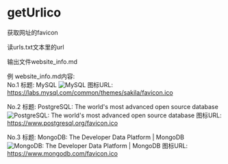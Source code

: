 # getUrlico
获取网址的favicon

读urls.txt文本里的url

输出文件website_info.md

例 website_info.md内容:  
No.1
标题: MySQL
![MySQL](https://labs.mysql.com/common/themes/sakila/favicon.ico)
图标URL: https://labs.mysql.com/common/themes/sakila/favicon.ico

No.2
标题: PostgreSQL: The world's most advanced open source database
![PostgreSQL: The world's most advanced open source database](https://www.postgresql.org/favicon.ico)
图标URL: https://www.postgresql.org/favicon.ico

No.3
标题: MongoDB: The Developer Data Platform | MongoDB
![MongoDB: The Developer Data Platform | MongoDB](https://www.mongodb.com/favicon.ico)
图标URL: https://www.mongodb.com/favicon.ico
